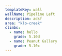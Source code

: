 ```yaml
---
templateKey: wall
wallName: Pipeline Left
description: adsf
area: "klo-creek"
climbs:
  - name: hello
    grade: 5.10d
  - name: Peanut Gallery
    grade: 5.10c
---
```

